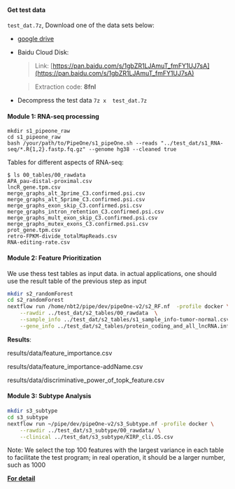 
#### Get test data

 `test_dat.7z`, Download one of the data sets below:

* [google drive](https://drive.google.com/drive/folders/1XX9NgpUTRj4llgJq6dGen__-qq4qJ-c0?usp=sharing)

* Baidu Cloud Disk:

	>Link: [https://pan.baidu.com/s/1gbZR1LJAmuT_fmFY1UJ7sA](https://pan.baidu.com/s/1gbZR1LJAmuT_fmFY1UJ7sA) 

	>Extraction code: __8fnl__


* Decompress the test data
`
7z x  test_dat.7z
`

#### Module 1: RNA-seq processing
```
mkdir s1_pipeone_raw
cd s1_pipeone_raw
bash /your/path/to/PipeOne/s1_pipeOne.sh --reads "../test_dat/s1_RNA-seq/*.R{1,2}.fastp.fq.gz" --genome hg38 --cleaned true
```

Tables for different aspects of RNA-seq:

```
$ ls 00_tables/00_rawdata
APA_pau-distal-proximal.csv
lncR_gene.tpm.csv
merge_graphs_alt_3prime_C3.confirmed.psi.csv
merge_graphs_alt_5prime_C3.confirmed.psi.csv
merge_graphs_exon_skip_C3.confirmed.psi.csv
merge_graphs_intron_retention_C3.confirmed.psi.csv
merge_graphs_mult_exon_skip_C3.confirmed.psi.csv
merge_graphs_mutex_exons_C3.confirmed.psi.csv
prot_gene.tpm.csv
retro-FPKM-divide_totalMapReads.csv
RNA-editing-rate.csv
```

#### Module 2: Feature Prioritization
We use thess test tables as input data. in actual applications, one should use the result table of the previous step as input 

```bash
mkdir s2_randomForest
cd s2_randomForest
nextflow run /home/nbt2/pipe/dev/pipeOne-v2/s2_RF.nf  -profile docker \
    --rawdir ../test_dat/s2_tables/00_rawdata  \
    --sample_info ../test_dat/s2_tables/s1_sample_info-tumor-normal.csv \
    --gene_info ../test_dat/s2_tables/protein_coding_and_all_lncRNA.info.tsv

```

__Results__:

results/data/feature_importance.csv

results/data/feature_importance-addName.csv

results/data/discriminative_power_of_topk_feature.csv 

#### Module 3: Subtype Analysis
```bash
mkdir s3_subtype
cd s3_subtype
nextflow run ~/pipe/dev/pipeOne-v2/s3_Subtype.nf -profile docker \
	--rawdir ../test_dat/s3_subtype/00_rawdata/ \
	--clinical ../test_dat/s3_subtype/KIRP_cli.OS.csv 

```
Note: We select the top 100 features with the largest variance in each table to facilitate the test program; in real operation, it should be a larger number, such as 1000

__[For detail](../documentation/doc_s1)__
